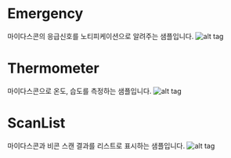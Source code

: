 # Emergency
마이다스콘의 응급신호를 노티피케이션으로 알려주는 샘플입니다.
![alt tag](https://github.com/midascon/MidasconSample_Android/blob/master/Screenshot_2015-10-01-11-24-49.png)




# Thermometer
마이다스콘으로 온도, 습도를 측정하는 샘플입니다.
![alt tag](https://github.com/midascon/MidasconSample_Android/blob/master/Screenshot_2015-10-01-11-23-20.png)




# ScanList
마이다스콘과 비콘 스캔 결과를 리스트로 표시하는 샘플입니다.
![alt tag](https://github.com/midascon/MidasconSample_Android/blob/master/Screenshot_2015-10-01-11-23-38.png)










